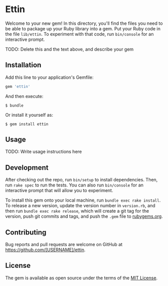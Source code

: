 # Ettin

Welcome to your new gem! In this directory, you'll find the files you need to be able to package up your Ruby library into a gem. Put your Ruby code in the file `lib/ettin`. To experiment with that code, run `bin/console` for an interactive prompt.

TODO: Delete this and the text above, and describe your gem

## Installation

Add this line to your application's Gemfile:

```ruby
gem 'ettin'
```

And then execute:

    $ bundle

Or install it yourself as:

    $ gem install ettin

## Usage

TODO: Write usage instructions here

## Development

After checking out the repo, run `bin/setup` to install dependencies. Then, run `rake spec` to run the tests. You can also run `bin/console` for an interactive prompt that will allow you to experiment.

To install this gem onto your local machine, run `bundle exec rake install`. To release a new version, update the version number in `version.rb`, and then run `bundle exec rake release`, which will create a git tag for the version, push git commits and tags, and push the `.gem` file to [rubygems.org](https://rubygems.org).

## Contributing

Bug reports and pull requests are welcome on GitHub at https://github.com/[USERNAME]/ettin.

## License

The gem is available as open source under the terms of the [MIT License](https://opensource.org/licenses/MIT).
